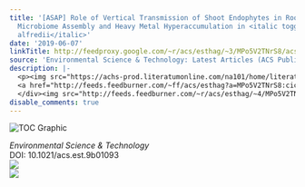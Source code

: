 ```yaml
---
title: '[ASAP] Role of Vertical Transmission of Shoot Endophytes in Root-Associated
  Microbiome Assembly and Heavy Metal Hyperaccumulation in <italic toggle="yes">Sedum
  alfredii</italic>'
date: '2019-06-07'
linkTitle: http://feedproxy.google.com/~r/acs/esthag/~3/MPo5V2TNrS8/acs.est.9b01093
source: 'Environmental Science & Technology: Latest Articles (ACS Publications)'
description: |-
  <p><img src="https://achs-prod.literatumonline.com/na101/home/literatum/publisher/achs/journals/content/esthag/0/esthag.ahead-of-print/acs.est.9b01093/20190607/images/medium/es-2019-01093f_0006.gif" alt="TOC Graphic"/></p><div><cite>Environmental Science & Technology</cite></div><div>DOI: 10.1021/acs.est.9b01093</div><div class="feedflare">
  <a href="http://feeds.feedburner.com/~ff/acs/esthag?a=MPo5V2TNrS8:cicLRfkA3a8:yIl2AUoC8zA"><img src="http://feeds.feedburner.com/~ff/acs/esthag?d=yIl2AUoC8zA" border="0"></img></a>
  </div><img src="http://feeds.feedburner.com/~r/acs/esthag/~4/MPo5V2TNrS8" ...
disable_comments: true
---
```

<p><img src="https://achs-prod.literatumonline.com/na101/home/literatum/publisher/achs/journals/content/esthag/0/esthag.ahead-of-print/acs.est.9b01093/20190607/images/medium/es-2019-01093f_0006.gif" alt="TOC Graphic"/></p><div><cite>Environmental Science & Technology</cite></div><div>DOI: 10.1021/acs.est.9b01093</div><div class="feedflare">
<a href="http://feeds.feedburner.com/~ff/acs/esthag?a=MPo5V2TNrS8:cicLRfkA3a8:yIl2AUoC8zA"><img src="http://feeds.feedburner.com/~ff/acs/esthag?d=yIl2AUoC8zA" border="0"></img></a>
</div><img src="http://feeds.feedburner.com/~r/acs/esthag/~4/MPo5V2TNrS8" ...